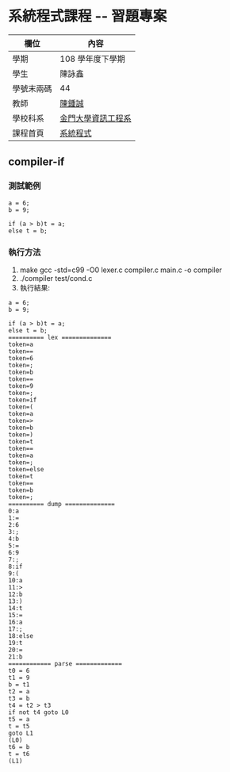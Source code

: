 # 系統程式課程 -- 習題專案

欄位 | 內容
-----|--------
學期 | 108 學年度下學期
學生 |  陳詠鑫
學號末兩碼 | 44
教師 | [陳鍾誠](https://misavo.com/blog/%E9%99%B3%E9%8D%BE%E8%AA%A0)
學校科系 | [金門大學資訊工程系](https://www.nqu.edu.tw/educsie/index.php)
課程首頁 | [系統程式](https://misavo.com/blog/%E9%99%B3%E9%8D%BE%E8%AA%A0/%E8%AA%B2%E7%A8%8B/%E7%B3%BB%E7%B5%B1%E7%A8%8B%E5%BC%8F)
## compiler-if
### 測試範例
```
a = 6;
b = 9;

if (a > b)t = a;
else t = b;
```
### 執行方法
1. make   gcc -std=c99 -O0 lexer.c compiler.c main.c -o compiler
2. ./compiler test/cond.c
3. 執行結果:
```
a = 6;
b = 9;

if (a > b)t = a;
else t = b;
========== lex ==============
token=a
token==
token=6
token=;
token=b
token==
token=9
token=;
token=if
token=(
token=a
token=>
token=b
token=)
token=t
token==
token=a
token=;
token=else
token=t
token==
token=b
token=;
========== dump ==============
0:a
1:=
2:6
3:;
4:b
5:=
6:9
7:;
8:if
9:(
10:a
11:>
12:b
13:)
14:t
15:=
16:a
17:;
18:else
19:t
20:=
21:b
============ parse =============
t0 = 6
t1 = 9
b = t1
t2 = a
t3 = b
t4 = t2 > t3
if not t4 goto L0
t5 = a
t = t5
goto L1
(L0)
t6 = b
t = t6
(L1)
```
